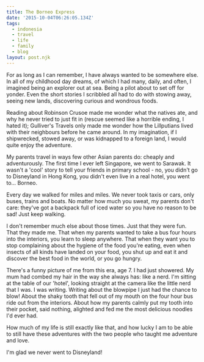 ```yaml
---
title: The Borneo Express
date: '2015-10-04T06:26:05.134Z'
tags:
  - indonesia
  - travel
  - life
  - family
  - blog
layout: post.njk
---
```


For as long as I can remember, I have always wanted to be somewhere else. In all of my childhood day dreams, of which I had many, daily, and often, I imagined being an explorer out at sea. Being a pilot about to set off for yonder. Even the short stories I scribbled all had to do with stowing away, seeing new lands, discovering curious and wondrous foods.

Reading about Robinson Crusoe made me wonder what the natives ate, and why he never tried to just fit in (rescue seemed like a horrible ending, I hated it); Gulliver's Travels only made me wonder how the Lillputians lived with their neighbours before he came around. In my imagination, if I shipwrecked, stowed away, or was kidnapped to a foreign land, I would quite enjoy the adventure.

My parents travel in ways few other Asian parents do: cheaply and adventurously. The first time I ever left Singapore, we went to Sarawak. It wasn't a 'cool' story to tell your friends in primary school - no, you didn't go to Disneyland in Hong Kong, you didn't even live in a real hotel, you went to… Borneo.

Every day we walked for miles and miles. We never took taxis or cars, only buses, trains and boats. No matter how much you sweat, my parents don't care: they've got a backpack full of iced water so you have no reason to be sad! Just keep walking.

I don't remember much else about those times. Just that they were fun. That they made me. That when my parents wanted to take a bus four hours into the interiors, you learn to sleep anywhere. That when they want you to stop complaining about the hygiene of the food you're eating, even when insects of all kinds have landed on your food, you shut up and eat it and discover the best food in the world, or you go hungry.

There's a funny picture of me from this era, age 7. I had just showered. My mum had combed my hair in the way she always has: like a nerd. I'm sitting at the table of our 'hotel', looking straight at the camera like the little nerd that I was. I was writing. Writing about the blowpipe I just had the chance to blow! About the shaky tooth that fell out of my mouth on the four hour bus ride out from the interiors. About how my parents calmly put my tooth into their pocket, said nothing, alighted and fed me the most delicious noodles I'd ever had.

How much of my life is still exactly like that, and how lucky I am to be able to still have these adventures with the two people who taught me adventure and love.

I'm glad we never went to Disneyland!

